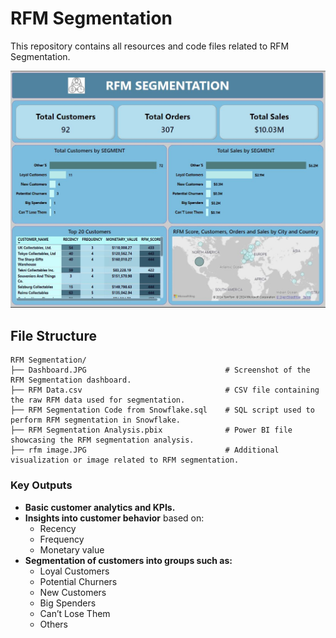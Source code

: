 # RFM Segmentation
This repository contains all resources and code files related to RFM Segmentation.

[![RFM Segmentation](https://github.com/nafiul-araf/Snowflake/blob/main/RFM%20Segmentation/Dashboard.JPG)](https://app.powerbi.com/view?r=eyJrIjoiNzlhY2I2NDYtMmQ4Mi00NTFjLTkxOGItZGVhYjk0MWU1ZjcyIiwidCI6IjhjMTI4NjJkLWZjYWYtNGEwNi05M2FjLTk0Yjk3YjVjZWQ1NSIsImMiOjEwfQ%3D%3D)

## File Structure

```plaintext
RFM Segmentation/
├── Dashboard.JPG                               # Screenshot of the RFM Segmentation dashboard.
├── RFM Data.csv                                # CSV file containing the raw RFM data used for segmentation.
├── RFM Segmentation Code from Snowflake.sql    # SQL script used to perform RFM segmentation in Snowflake.
├── RFM Segmentation Analysis.pbix              # Power BI file showcasing the RFM segmentation analysis.
├── rfm image.JPG                               # Additional visualization or image related to RFM segmentation.
```

### Key Outputs

- **Basic customer analytics and KPIs.**
- **Insights into customer behavior** based on:
  - Recency
  - Frequency
  - Monetary value
- **Segmentation of customers into groups such as:**
  - Loyal Customers
  - Potential Churners
  - New Customers
  - Big Spenders
  - Can’t Lose Them
  - Others


